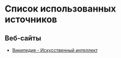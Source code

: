 # Список использованных источников

## Веб-сайты
- [Википедия - Искусственный интеллект](https://ru.wikipedia.org/wiki/Искусственный_интеллект)
